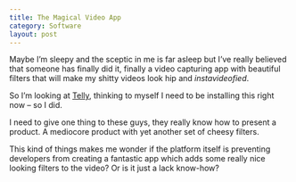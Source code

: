 ```yaml
---
title: The Magical Video App
category: Software
layout: post
---
```


Maybe I’m sleepy and the sceptic in me is far asleep but I’ve really believed
that someone has finally did it, finally a video capturing app with beautiful
filters that will make my shitty videos look hip and *instavideofied*.

So I’m looking at [Telly](http://telly.com), thinking to myself I need to be installing
this  right now – so I did.

I need to give one thing to these guys, they really know how to present a product.
A mediocore product with yet another set of cheesy filters.

This kind of things makes me wonder if the platform itself is preventing developers from creating
a fantastic app which adds some really nice looking filters to the video? Or is it
just a lack know-how?
